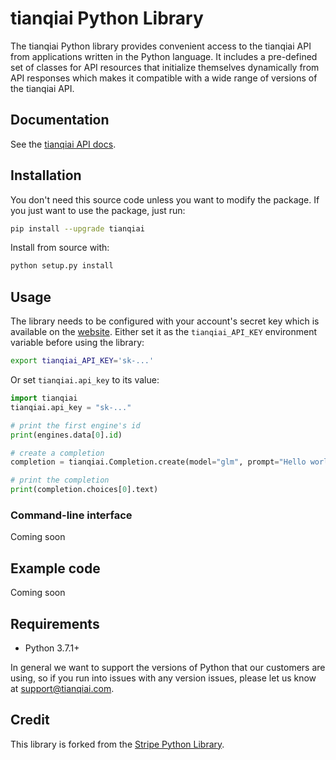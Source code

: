 # tianqiai Python Library

The tianqiai Python library provides convenient access to the tianqiai API
from applications written in the Python language. It includes a
pre-defined set of classes for API resources that initialize
themselves dynamically from API responses which makes it compatible
with a wide range of versions of the tianqiai API.

## Documentation

See the [tianqiai API docs](https://wudao.aminer.cn/dev_doc_v2/zh-CN/document/get_started/developer_quickstart).

## Installation

You don't need this source code unless you want to modify the package. If you just
want to use the package, just run:

```sh
pip install --upgrade tianqiai
```

Install from source with:

```sh
python setup.py install
```

## Usage

The library needs to be configured with your account's secret key which is available on the [website](https://beta.tianqiai.com/account/api-keys). Either set it as the `tianqiai_API_KEY` environment variable before using the library:

```bash
export tianqiai_API_KEY='sk-...'
```

Or set `tianqiai.api_key` to its value:

```python
import tianqiai
tianqiai.api_key = "sk-..."

# print the first engine's id
print(engines.data[0].id)

# create a completion
completion = tianqiai.Completion.create(model="glm", prompt="Hello world")

# print the completion
print(completion.choices[0].text)
```

### Command-line interface

Coming soon

## Example code

Coming soon

## Requirements

- Python 3.7.1+

In general we want to support the versions of Python that our
customers are using, so if you run into issues with any version
issues, please let us know at support@tianqiai.com.

## Credit

This library is forked from the [Stripe Python Library](https://github.com/stripe/stripe-python).
